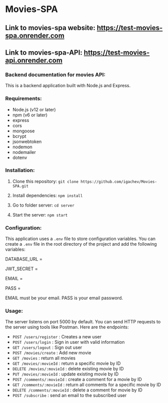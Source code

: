 # Movies-SPA

## Link to movies-spa website: https://test-movies-spa.onrender.com

## Link to movies-spa-API: https://test-movies-api.onrender.com

### Backend documentation for movies API:

 This is a backend application built with Node.js and Express.
 
 ### Requirements:
 
 - Node.js (v12 or later)
 - npm (v6 or later)
 - express
 - cors
 - mongoose
 - bcrypt
 - jsonwebtoken
 - nodemon
 - nodemailer
 - dotenv

### Installation:

1. Clone this repository: `git clone https://github.com/igachev/Movies-SPA.git`

2. Install dependencies: `npm install`
 
3. Go to folder server: `cd server`

4. Start the server: `npm start`

### Configuration:
This application uses a `.env` file to store configuration variables. You can create a `.env` file
in the root directory of the project and add the following variables:

DATABASE_URL = 

JWT_SECRET =

EMAIL =   

PASS =

EMAIL must be your email.
PASS is your email password.

### Usage:

The server listens on port 5000 by default. You can send HTTP requests to the server using tools like Postman. Here are the endpoints:

- `POST /users/register` : Creates a new user
- `POST /users/login` : Sign in user with valid information
- `GET /users/logout` : Sign out user
- `POST /movies/create` : Add new movie
- `GET /movies` : return all movies
- `GET /movies/:movieId` : return a specific movie by ID
- `DELETE /movies/:movieId` : delete existing movie by ID
- `PUT /movies/:movieId` : update existing movie by ID
- `POST /comments/:movieId` : create a comment for a movie by ID
- `GET /comments/:movieId` : return all comments for a specific movie by ID
- `DELETE /comments/:movieId` : delete a comment for movie by ID
- `POST /subscribe` : send an email to the subscribed user
